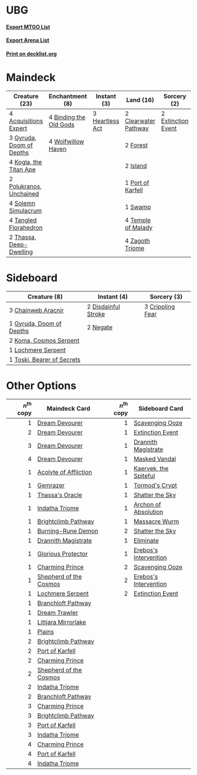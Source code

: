 # UBG

#### [Export MTGO List](../collection/UBG/UBG.txt)
#### [Export Arena List](../collection/UBG/UBG_arena.txt)
#### [Print on decklist.org](http://decklist.org/?deckmain=4%09Acquisitions%20Expert%0A4%09Barkchannel%20Pathway%0A4%09Binding%20the%20Old%20Gods%0A2%09Clearwater%20Pathway%0A4%09Darkbore%20Pathway%0A2%09Extinction%20Event%0A2%09Forest%0A3%09Gyruda,%20Doom%20of%20Depths%0A3%09Heartless%20Act%0A2%09Island%0A4%09Kogla,%20the%20Titan%20Ape%0A2%09Polukranos,%20Unchained%0A1%09Port%20of%20Karfell%0A4%09Solemn%20Simulacrum%0A1%09Swamp%0A4%09Tangled%20Florahedron%0A4%09Temple%20of%20Malady%0A2%09Thassa,%20Deep-Dwelling%0A4%09Wolfwillow%20Haven%0A4%09Zagoth%20Triome&deckside=3%09Chainweb%20Aracnir%0A3%09Crippling%20Fear%0A2%09Disdainful%20Stroke%0A1%09Gyruda,%20Doom%20of%20Depths%0A2%09Koma,%20Cosmos%20Serpent%0A1%09Lochmere%20Serpent%0A2%09Negate%0A1%09Toski,%20Bearer%20of%20Secrets)
# Maindeck

|                                           Creature (23)                                           |                                         Enchantment (8)                                         |                                       Instant (3)                                        |                                           Land (16)                                           |                                         Sorcery (2)                                         |     Unknown (8)     |
|---------------------------------------------------------------------------------------------------|-------------------------------------------------------------------------------------------------|------------------------------------------------------------------------------------------|-----------------------------------------------------------------------------------------------|---------------------------------------------------------------------------------------------|---------------------|
|4 [Acquisitions Expert](http://gatherer.wizards.com/Pages/Card/Details.aspx?multiverseid=491722)   |4 [Binding the Old Gods](http://gatherer.wizards.com/Pages/Card/Details.aspx?multiverseid=503822)|3 [Heartless Act](http://gatherer.wizards.com/Pages/Card/Details.aspx?multiverseid=479611)|2 [Clearwater Pathway](http://gatherer.wizards.com/Pages/Card/Details.aspx?multiverseid=491913)|2 [Extinction Event](http://gatherer.wizards.com/Pages/Card/Details.aspx?multiverseid=479608)|4 Barkchannel Pathway|
|3 [Gyruda, Doom of Depths](http://gatherer.wizards.com/Pages/Card/Details.aspx?multiverseid=479741)|4 [Wolfwillow Haven](http://gatherer.wizards.com/Pages/Card/Details.aspx?multiverseid=476456)    |                                                                                          |2 [Forest](http://gatherer.wizards.com/Pages/Card/Details.aspx?multiverseid=439860)            |                                                                                             |4 Darkbore Pathway   |
|4 [Kogla, the Titan Ape](http://gatherer.wizards.com/Pages/Card/Details.aspx?multiverseid=479682)  |                                                                                                 |                                                                                          |2 [Island](http://gatherer.wizards.com/Pages/Card/Details.aspx?multiverseid=439857)            |                                                                                             |                     |
|2 [Polukranos, Unchained](http://gatherer.wizards.com/Pages/Card/Details.aspx?multiverseid=476475) |                                                                                                 |                                                                                          |1 [Port of Karfell](http://gatherer.wizards.com/Pages/Card/Details.aspx?multiverseid=503885)   |                                                                                             |                     |
|4 [Solemn Simulacrum](http://gatherer.wizards.com/Pages/Card/Details.aspx?multiverseid=389682)     |                                                                                                 |                                                                                          |1 [Swamp](http://gatherer.wizards.com/Pages/Card/Details.aspx?multiverseid=439858)             |                                                                                             |                     |
|4 [Tangled Florahedron](http://gatherer.wizards.com/Pages/Card/Details.aspx?multiverseid=491859)   |                                                                                                 |                                                                                          |4 [Temple of Malady](http://gatherer.wizards.com/Pages/Card/Details.aspx?multiverseid=380515)  |                                                                                             |                     |
|2 [Thassa, Deep-Dwelling](http://gatherer.wizards.com/Pages/Card/Details.aspx?multiverseid=476322) |                                                                                                 |                                                                                          |4 [Zagoth Triome](http://gatherer.wizards.com/Pages/Card/Details.aspx?multiverseid=479779)     |                                                                                             |                     |


# Sideboard

|                                            Creature (8)                                             |                                         Instant (4)                                          |                                        Sorcery (3)                                        |
|-----------------------------------------------------------------------------------------------------|----------------------------------------------------------------------------------------------|-------------------------------------------------------------------------------------------|
|3 [Chainweb Aracnir](http://gatherer.wizards.com/Pages/Card/Details.aspx?multiverseid=476418)        |2 [Disdainful Stroke](http://gatherer.wizards.com/Pages/Card/Details.aspx?multiverseid=420705)|3 [Crippling Fear](http://gatherer.wizards.com/Pages/Card/Details.aspx?multiverseid=503690)|
|1 [Gyruda, Doom of Depths](http://gatherer.wizards.com/Pages/Card/Details.aspx?multiverseid=479741)  |2 [Negate](http://gatherer.wizards.com/Pages/Card/Details.aspx?multiverseid=423707)           |                                                                                           |
|2 [Koma, Cosmos Serpent](http://gatherer.wizards.com/Pages/Card/Details.aspx?multiverseid=503837)    |                                                                                              |                                                                                           |
|1 [Lochmere Serpent](http://gatherer.wizards.com/Pages/Card/Details.aspx?multiverseid=473157)        |                                                                                              |                                                                                           |
|1 [Toski, Bearer of Secrets](http://gatherer.wizards.com/Pages/Card/Details.aspx?multiverseid=503813)|                                                                                              |                                                                                           |


# Other Options

|*n*<sup>th</sup> copy|                                          Maindeck Card                                          |*n*<sup>th</sup> copy|                                         Sideboard Card                                         |
|--------------------:|-------------------------------------------------------------------------------------------------|--------------------:|------------------------------------------------------------------------------------------------|
|                    1|[Dream Devourer](http://gatherer.wizards.com/Pages/Card/Details.aspx?multiverseid=503698)        |                    1|[Scavenging Ooze](http://gatherer.wizards.com/Pages/Card/Details.aspx?multiverseid=420783)      |
|                    2|[Dream Devourer](http://gatherer.wizards.com/Pages/Card/Details.aspx?multiverseid=503698)        |                    1|[Extinction Event](http://gatherer.wizards.com/Pages/Card/Details.aspx?multiverseid=479608)     |
|                    3|[Dream Devourer](http://gatherer.wizards.com/Pages/Card/Details.aspx?multiverseid=503698)        |                    1|[Drannith Magistrate](http://gatherer.wizards.com/Pages/Card/Details.aspx?multiverseid=479531)  |
|                    4|[Dream Devourer](http://gatherer.wizards.com/Pages/Card/Details.aspx?multiverseid=503698)        |                    1|[Masked Vandal](http://gatherer.wizards.com/Pages/Card/Details.aspx?multiverseid=503800)        |
|                    1|[Acolyte of Affliction](http://gatherer.wizards.com/Pages/Card/Details.aspx?multiverseid=476457) |                    1|[Kaervek, the Spiteful](http://gatherer.wizards.com/Pages/Card/Details.aspx?multiverseid=485429)|
|                    1|[Gemrazer](http://gatherer.wizards.com/Pages/Card/Details.aspx?multiverseid=479675)              |                    1|[Tormod's Crypt](http://gatherer.wizards.com/Pages/Card/Details.aspx?multiverseid=389723)       |
|                    1|[Thassa's Oracle](http://gatherer.wizards.com/Pages/Card/Details.aspx?multiverseid=476324)       |                    1|[Shatter the Sky](http://gatherer.wizards.com/Pages/Card/Details.aspx?multiverseid=476288)      |
|                    1|[Indatha Triome](http://gatherer.wizards.com/Pages/Card/Details.aspx?multiverseid=479768)        |                    1|[Archon of Absolution](http://gatherer.wizards.com/Pages/Card/Details.aspx?multiverseid=472965) |
|                    1|[Brightclimb Pathway](http://gatherer.wizards.com/Pages/Card/Details.aspx?multiverseid=491911)   |                    1|[Massacre Wurm](http://gatherer.wizards.com/Pages/Card/Details.aspx?multiverseid=214044)        |
|                    1|[Burning-Rune Demon](http://gatherer.wizards.com/Pages/Card/Details.aspx?multiverseid=503689)    |                    2|[Shatter the Sky](http://gatherer.wizards.com/Pages/Card/Details.aspx?multiverseid=476288)      |
|                    1|[Drannith Magistrate](http://gatherer.wizards.com/Pages/Card/Details.aspx?multiverseid=479531)   |                    1|[Eliminate](http://gatherer.wizards.com/Pages/Card/Details.aspx?multiverseid=485420)            |
|                    1|[Glorious Protector](http://gatherer.wizards.com/Pages/Card/Details.aspx?multiverseid=503616)    |                    1|[Erebos's Intervention](http://gatherer.wizards.com/Pages/Card/Details.aspx?multiverseid=476345)|
|                    1|[Charming Prince](http://gatherer.wizards.com/Pages/Card/Details.aspx?multiverseid=472970)       |                    2|[Scavenging Ooze](http://gatherer.wizards.com/Pages/Card/Details.aspx?multiverseid=420783)      |
|                    1|[Shepherd of the Cosmos](http://gatherer.wizards.com/Pages/Card/Details.aspx?multiverseid=503634)|                    2|[Erebos's Intervention](http://gatherer.wizards.com/Pages/Card/Details.aspx?multiverseid=476345)|
|                    1|[Lochmere Serpent](http://gatherer.wizards.com/Pages/Card/Details.aspx?multiverseid=473157)      |                    2|[Extinction Event](http://gatherer.wizards.com/Pages/Card/Details.aspx?multiverseid=479608)     |
|                    1|[Branchloft Pathway](http://gatherer.wizards.com/Pages/Card/Details.aspx?multiverseid=491909)    |                     |                                                                                                |
|                    1|[Dream Trawler](http://gatherer.wizards.com/Pages/Card/Details.aspx?multiverseid=476465)         |                     |                                                                                                |
|                    1|[Littjara Mirrorlake](http://gatherer.wizards.com/Pages/Card/Details.aspx?multiverseid=503884)   |                     |                                                                                                |
|                    1|[Plains](http://gatherer.wizards.com/Pages/Card/Details.aspx?multiverseid=439856)                |                     |                                                                                                |
|                    2|[Brightclimb Pathway](http://gatherer.wizards.com/Pages/Card/Details.aspx?multiverseid=491911)   |                     |                                                                                                |
|                    2|[Port of Karfell](http://gatherer.wizards.com/Pages/Card/Details.aspx?multiverseid=503885)       |                     |                                                                                                |
|                    2|[Charming Prince](http://gatherer.wizards.com/Pages/Card/Details.aspx?multiverseid=472970)       |                     |                                                                                                |
|                    2|[Shepherd of the Cosmos](http://gatherer.wizards.com/Pages/Card/Details.aspx?multiverseid=503634)|                     |                                                                                                |
|                    2|[Indatha Triome](http://gatherer.wizards.com/Pages/Card/Details.aspx?multiverseid=479768)        |                     |                                                                                                |
|                    2|[Branchloft Pathway](http://gatherer.wizards.com/Pages/Card/Details.aspx?multiverseid=491909)    |                     |                                                                                                |
|                    3|[Charming Prince](http://gatherer.wizards.com/Pages/Card/Details.aspx?multiverseid=472970)       |                     |                                                                                                |
|                    3|[Brightclimb Pathway](http://gatherer.wizards.com/Pages/Card/Details.aspx?multiverseid=491911)   |                     |                                                                                                |
|                    3|[Port of Karfell](http://gatherer.wizards.com/Pages/Card/Details.aspx?multiverseid=503885)       |                     |                                                                                                |
|                    3|[Indatha Triome](http://gatherer.wizards.com/Pages/Card/Details.aspx?multiverseid=479768)        |                     |                                                                                                |
|                    4|[Charming Prince](http://gatherer.wizards.com/Pages/Card/Details.aspx?multiverseid=472970)       |                     |                                                                                                |
|                    4|[Port of Karfell](http://gatherer.wizards.com/Pages/Card/Details.aspx?multiverseid=503885)       |                     |                                                                                                |
|                    4|[Indatha Triome](http://gatherer.wizards.com/Pages/Card/Details.aspx?multiverseid=479768)        |                     |                                                                                                |

